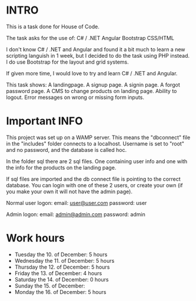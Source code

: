 # INTRO

This is a task done for House of Code.

The task asks for the use of:
C# / .NET
Angular
Bootstrap
CSS/HTML

I don't know C# / .NET and Angular and found it a bit much to learn a new scripting languish in 1 week, but I decided to do the task using PHP instead.
I do use Bootstrap for the layout and grid systems.

If given more time, I would love to try and learn C# / .NET and Angular.

This task shows:
A landingpage.
A signup page.
A signin page.
A forgot password page.
A CMS to change products on landing page.
Ability to logout.
Error messages on wrong or missing form inputs.


# Important INFO

This project was set up on a WAMP server.
This means the "dbconnect" file in the "includes" folder connects to a localhost.
Username is set to "root" and no password, and the database is called hoc.

In the folder sql there are 2 sql files. One containing user info and one with the info for the products on the landing page.

If sql files are imported and the db connect file is pointing to the correct database.
You can login with one of these 2 users, or create your own (if you make your own it will not have the admin page).

Normal user logon:
email: user@user.com
password: user

Admin logon:
email: admin@admin.com
password: admin


# Work hours

* Tuesday the 10. of December: 5 hours
* Wednesday the 11. of December: 5 hours
* Thursday the 12. of December: 5 hours
* Friday the 13. of December: 4 hours
* Saturday the 14. of December: 0 hours
* Sunday the 15. of December:
* Monday the 16. of December: 5 hours
